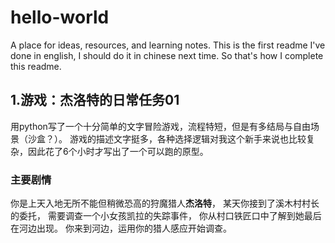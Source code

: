 # hello-world
A place for ideas, resources, and learning notes.
This is the first readme I've done in english, I should do it in chinese next time. So that's how I complete this readme.
## 1.游戏：杰洛特的日常任务01
用python写了一个十分简单的文字冒险游戏，流程特短，但是有多结局与自由场景（沙盒？）。
游戏的描述文字挺多，各种选择逻辑对我这个新手来说也比较复杂，因此花了6个小时才写出了一个可以跑的原型。
### 主要剧情
你是上天入地无所不能但稍微恐高的狩魔猎人**杰洛特**，
某天你接到了溪木村村长的委托，
需要调查一个小女孩凯拉的失踪事件，
你从村口铁匠口中了解到她最后在河边出现。
你来到河边，运用你的猎人感应开始调查。
